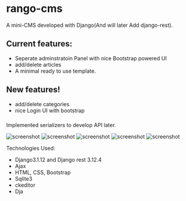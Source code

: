 # rango-cms

A mini-CMS developed with Django(And will later Add django-rest).

## Current features:
- Seperate adminstratoin Panel with nice Bootstrap powered UI
- add/delete articles
- A minimal ready to use template.
## New features!
- add/delete categories
- nice Login UI with bootstrap

### 
Implemented serializers to develop API later.

![screenshot](screenshots/login.jpeg)
![screenshot](screenshots/panel.jpeg)
![screenshot](screenshots/panel2.jpeg)
![screenshot](screenshots/panel3.jpeg)
![screenshot](screenshots/post.jpeg)

Technologies Used:
- Django3.1.12 and Django rest 3.12.4
- Ajax
- HTML, CSS, Bootstrap
- Sqlite3
- ckeditor
- Dja
